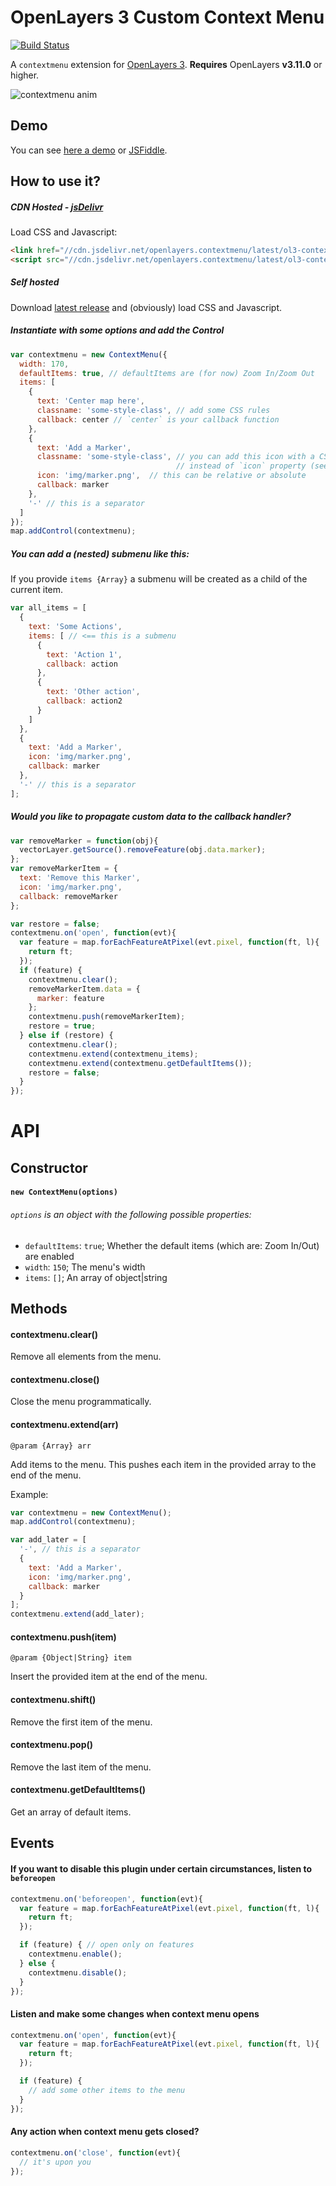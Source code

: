 # OpenLayers 3 Custom Context Menu

[![Build Status](https://travis-ci.org/jonataswalker/ol3-contextmenu.svg?branch=master)](https://travis-ci.org/jonataswalker/ol3-contextmenu)

A `contextmenu` extension for [OpenLayers 3](http://openlayers.org/). **Requires** OpenLayers **v3.11.0** or higher.

![contextmenu anim](https://raw.githubusercontent.com/jonataswalker/ol3-contextmenu/screenshot/images/anim.gif)

## Demo
You can see [here a demo](http://rawgit.com/jonataswalker/ol3-contextmenu/master/examples/contextmenu.html) or [JSFiddle](http://jsfiddle.net/jonataswalker/ooxs1w5d/).

## How to use it?
##### CDN Hosted - [jsDelivr](http://www.jsdelivr.com/projects/openlayers.contextmenu)
Load CSS and Javascript:
```HTML
<link href="//cdn.jsdelivr.net/openlayers.contextmenu/latest/ol3-contextmenu.min.css" rel="stylesheet">
<script src="//cdn.jsdelivr.net/openlayers.contextmenu/latest/ol3-contextmenu.js"></script>
```
##### Self hosted
Download [latest release](https://github.com/jonataswalker/ol3-contextmenu/releases/latest) and (obviously) load CSS and Javascript.

##### Instantiate with some options and add the Control
```javascript
var contextmenu = new ContextMenu({
  width: 170,
  defaultItems: true, // defaultItems are (for now) Zoom In/Zoom Out
  items: [
    {
      text: 'Center map here',
      classname: 'some-style-class', // add some CSS rules
      callback: center // `center` is your callback function
    },
    {
      text: 'Add a Marker',
      classname: 'some-style-class', // you can add this icon with a CSS class
                                     // instead of `icon` property (see next line)
      icon: 'img/marker.png',  // this can be relative or absolute
      callback: marker
    },
    '-' // this is a separator
  ]
});
map.addControl(contextmenu);
```

##### You can add a (nested) submenu like this:

If you provide `items {Array}` a submenu will be created as a child of the current item. 

```javascript
var all_items = [
  {
    text: 'Some Actions',
    items: [ // <== this is a submenu
      {
        text: 'Action 1',
        callback: action
      },
      {
        text: 'Other action',
        callback: action2
      }
    ]
  },
  {
    text: 'Add a Marker',
    icon: 'img/marker.png',
    callback: marker
  },
  '-' // this is a separator
];
```

##### Would you like to propagate custom data to the callback handler?
```javascript
var removeMarker = function(obj){
  vectorLayer.getSource().removeFeature(obj.data.marker);
};
var removeMarkerItem = {
  text: 'Remove this Marker',
  icon: 'img/marker.png',
  callback: removeMarker
};

var restore = false;
contextmenu.on('open', function(evt){
  var feature = map.forEachFeatureAtPixel(evt.pixel, function(ft, l){
    return ft;
  });
  if (feature) {
    contextmenu.clear();
    removeMarkerItem.data = {
      marker: feature
    };
    contextmenu.push(removeMarkerItem);
    restore = true;
  } else if (restore) {
    contextmenu.clear();
    contextmenu.extend(contextmenu_items);
    contextmenu.extend(contextmenu.getDefaultItems());
    restore = false;
  }
});
```

# API

## Constructor

#### `new ContextMenu(options)`

###### `options` is an object with the following possible properties:
* `defaultItems`: `true`; Whether the default items (which are: Zoom In/Out) are enabled
* `width`: `150`; The menu's width
* `items`: `[]`; An array of object|string

## Methods

#### contextmenu.clear()

Remove all elements from the menu.

#### contextmenu.close()

Close the menu programmatically.

#### contextmenu.extend(arr)

`@param {Array} arr`

Add items to the menu. This pushes each item in the provided array to the end of the menu.

Example:
```js
var contextmenu = new ContextMenu();
map.addControl(contextmenu);

var add_later = [
  '-', // this is a separator
  {
    text: 'Add a Marker',
    icon: 'img/marker.png',
    callback: marker
  }
];
contextmenu.extend(add_later);
```

#### contextmenu.push(item)

`@param {Object|String} item`

Insert the provided item at the end of the menu.

#### contextmenu.shift()

Remove the first item of the menu.

#### contextmenu.pop()

Remove the last item of the menu.

#### contextmenu.getDefaultItems()

Get an array of default items.


## Events

#### If you want to disable this plugin under certain circumstances, listen to `beforeopen`

```javascript
contextmenu.on('beforeopen', function(evt){
  var feature = map.forEachFeatureAtPixel(evt.pixel, function(ft, l){
    return ft;
  });

  if (feature) { // open only on features
    contextmenu.enable();
  } else {
    contextmenu.disable();
  }
});
```

#### Listen and make some changes when context menu opens

```javascript
contextmenu.on('open', function(evt){
  var feature = map.forEachFeatureAtPixel(evt.pixel, function(ft, l){
    return ft;
  });

  if (feature) {
    // add some other items to the menu
  }
});
```

#### Any action when context menu gets closed?

```javascript
contextmenu.on('close', function(evt){
  // it's upon you
});
```
